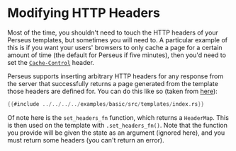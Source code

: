 # Modifying HTTP Headers

Most of the time, you shouldn't need to touch the HTTP headers of your Perseus templates, but sometimes you will need to. A particular example of this is if you want your users' browsers to only cache a page for a certain amount of time (the default for Perseus if five minutes), then you'd need to set the [`Cache-Control`](https://developer.mozilla.org/en-US/docs/Web/HTTP/Headers/Cache-Control) header.

Perseus supports inserting arbitrary HTTP headers for any response from the server that successfully returns a page generated from the template those headers are defined for. You can do this like so (taken from [here](https://github.com/arctic-hen7/perseus/blob/main/examples/basic/src/templates/index.rs)):

```rust
{{#include ../../../../examples/basic/src/templates/index.rs}}
```

Of note here is the `set_headers_fn` function, which returns a `HeaderMap`. This is then used on the template with `.set_headers_fn()`. Note that the function you provide will be given the state as an argument (ignored here), and you must return some headers (you can't return an error).
